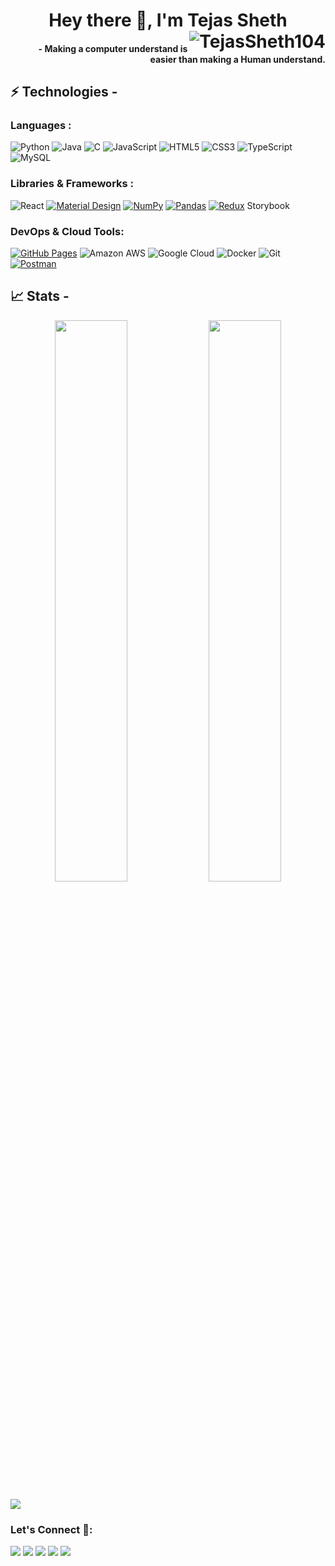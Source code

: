 <h1 align="center"> Hey there 👋, I'm Tejas Sheth 
  <img align="right" src="https://komarev.com/ghpvc/?username=TejasSheth104&color=blue" alt="TejasSheth104"/>
</h1>

<h4 align="right">- Making a computer understand is easier than making a Human understand. </h4>

<p> 
</p>

## ⚡ Technologies -
### Languages :
![Python](https://img.shields.io/badge/-Python-black?style=flat-square&logo=Python)
![Java](https://img.shields.io/badge/-Java-E34A86?style=flat-square&logo=java)
![C](https://img.shields.io/badge/-C-00599C?style=flat-square&logo=c)
![JavaScript](https://img.shields.io/badge/-JavaScript-black?style=flat-square&logo=javascript)
![HTML5](https://img.shields.io/badge/-HTML5-E34F26?style=flat-square&logo=html5&logoColor=white)
![CSS3](https://img.shields.io/badge/-CSS3-1572B6?style=flat-square&logo=css3)
![TypeScript](https://img.shields.io/badge/-TypeScript-007ACC?style=flat-square&logo=typescript)
![MySQL](https://img.shields.io/badge/-MySQL-black?style=flat-square&logo=mysql)

### Libraries & Frameworks :
![React](https://img.shields.io/badge/-React-black?style=flat-square&logo=react)
<a href="#"><img alt="Material Design" src="https://img.shields.io/badge/Material%20Design%20-%230081CB.svg?logo=material-design&logoColor=white"></a>
<a href="#"><img alt="NumPy" src="https://img.shields.io/badge/Numpy%20-%23013243.svg?logo=numpy&logoColor=white"></a>
<a href="#"><img alt="Pandas" src="https://img.shields.io/badge/Pandas%20-%23150458.svg?logo=pandas&logoColor=white"></a>
<a href="#"><img alt="Redux" src="https://img.shields.io/badge/Redux-593D88?logo=redux&logoColor=white"></a>
Storybook

### DevOps & Cloud Tools:
<a href="#"><img alt="GitHub Pages" src="https://img.shields.io/badge/GitHub%20Pages-%23327FC7.svg?logo=github&logoColor=white"></a>
![Amazon AWS](https://img.shields.io/badge/Amazon%20AWS-232F3E?style=flat-square&logo=amazon-aws)
![Google Cloud](https://img.shields.io/badge/Google%20Cloud-black?style=flat-square&logo=google-cloud)
![Docker](https://img.shields.io/badge/-Docker-black?style=flat-square&logo=docker)
![Git](https://img.shields.io/badge/-Git-black?style=flat-square&logo=git)
<a href="#"><img alt="Postman" src="https://img.shields.io/badge/Postman-FF6C37?logo=postman&logoColor=white"></a>

## 📈 Stats -
<p align="center">
  <img width="48%" src="https://github-readme-stats.vercel.app/api?username=TejasSheth104&show_icons=true&theme=tokyonight" />
  <img width="48%" src="https://github-readme-streak-stats.herokuapp.com/?user=TejasSheth104&theme=tokyonight" />
</p>

![](https://activity-graph.herokuapp.com/graph?username=TejasSheth104&theme=github)

### Let's Connect 🤝: 
[<img src = "https://img.shields.io/badge/Linkedin-%230077B5.svg?&logo=linkedin&logoColor=black" />][linkedin]
[<img src = "https://img.shields.io/badge/Gmail-%23E4405F.svg?&logo=gmail&logoColor=black">][gmail]
[<img src = "https://img.shields.io/badge/Twitter-%231DA1F2.svg?&logo=twitter&logoColor=black" />][twitter1]
[<img src = "https://img.shields.io/badge/Instagram-E4405F?&logo=instagram&logoColor=black">][instagram]
[<img src = "https://img.shields.io/badge/Medium-E4405F?&logo=medium&logoColor=black">][medium]

[medium]: https://medium.com
[instagram]: https://instagram.com/s.tejas01
[linkedin]: https://www.linkedin.com/in/tejas-sheth-13149a1a7/
[gmail]: mailto:http://www.tejas.sheth04@gmail.com
[twitter1]: https://twitter.com/s_tejas01
